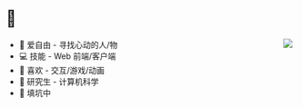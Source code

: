 # 🍐

<a href="https://sourcerer.io/satouriko"><img align="right" src="https://github-readme-stats.vercel.app/api?username=satouriko&show_icons=true" /></a>

- 🌙 爱自由 - 寻找心动的人/物
- 💻 技能 - Web 前端/客户端
- 🎀 喜欢 - 交互/游戏/动画
- 🎐 研究生 - 计算机科学
- 💓 填坑中

